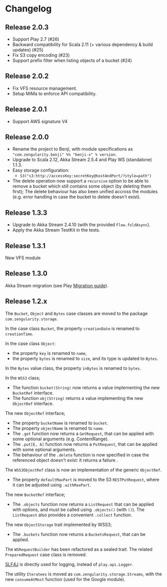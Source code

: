 # Changelog

## Release 2.0.3

- Support Play 2.7 (#26)
- Backward compatibility for Scala 2.11 (+ various dependency & build updates) (#25)
- Fix S3 copy encoding (#23)
- Support prefix filter when listing objects of a bucket (#24)

## Release 2.0.2

- Fix VFS resource management.
- Setup MiMa to enforce API compatibility.

## Release 2.0.1

- Support AWS signature V4

## Release 2.0.0

- Rename the project to Benji, with module specifications as `"com.zengularity.benji" %% "benji-x" % version`.
- Upgrade to Scala 2.12, Akka Stream 2.5.4 and Play WS (standalone) 1.1.3.
- Easy storage configuration:
    - `S3("s3:http://accessKey:secretKey@hostAndPort/?style=path")`
- The delete operation now support a `recursive` option to be able to remove a bucket which still contains some object (by deleting them first); The delete behaviour has also been unified accross the modules (e.g. error handling in case the bucket to delete doesn't exist).

## Release 1.3.3

- Upgrade to Akka Stream 2.4.10 (with the provided `Flow.foldAsync`).
- Apply the Akka Stream TestKit in the tests.

## Release 1.3.1

New VFS module

## Release 1.3.0

Akka Stream migration (see Play [Migration guide](https://www.playframework.com/documentation/2.5.x/StreamsMigration25)).

## Release 1.2.x

The `Bucket`, `Object` and `Bytes` case classes are moved to the package `com.zengularity.storage`.

In the case class `Bucket`, the property `creationDate` is renamed to `creationTime`.

In the case class `Object`:

- the property `key` is renamed to `name`,
- the property `bytes` is renamed to `size`, and its type is updated to `Bytes`.

In the `Bytes` value class, the property `inBytes` is renamed to `bytes`.

In the `WSS3` class;

- The function `bucket(String)` now returns a value implementing the new `BucketRef` interface.
- The function `obj(String)` returns a value implementing the new `ObjectRef` interface.

The new `ObjectRef` interface;

- The property `bucketName` is renamed to `bucket`.
- The property `objectName` is renamed to `name`.
- The `.get` function now returns a `GetRequest`, that can be applied with some optional arguments (e.g. ContentRange).
- The `.put[E, A]` function now returns a `PutRequest`, that can be applied with some optional arguments.
- The behaviour of the `.delete` function is now specified in case the referenced object doesn't exist: it returns a failure
.

The `WSS3ObjectRef` class is now an implementation of the generic `ObjectRef`.

- The property `defaultMaxPart` is moved to the S3 `RESTPutRequest`, where it can be adjusted using `.withMaxPart`.

The new `BucketRef` interface;

- The `.objects` function now returns a `ListRequest` that can be applied with options, and must be called using `.objects()` (with `()`). The `ListRequest` also provides a convenient `.collect` function.

The new `ObjectStorage` trait implemented by WSS3;

- The `.buckets` function now returns a `BucketsRequest`, that can be applied.

The `WSRequestBuilder` has been refactored as a sealed trait. The related `PreparedRequest` case class is removed.

[SLF4J](http://slf4j.org/) is directly used for logging, instead of `play.api.Logger`.

The utility `Iteratees` is moved as `com.zengularity.storage.Streams`, with the new `consumeAtMost` function (used for the Google module).
